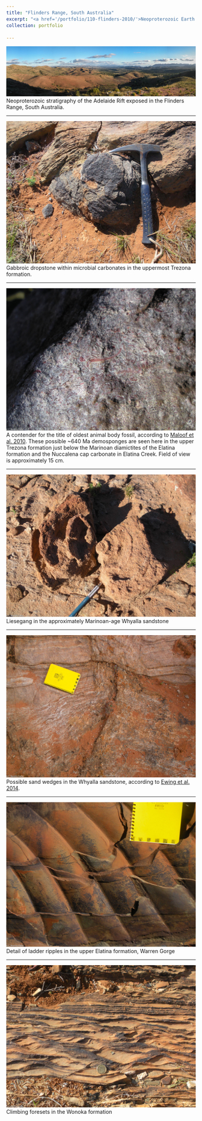 ```yaml
---
title: "Flinders Range, South Australia"
excerpt: "<a href='/portfolio/110-flinders-2010/'>Neoproterozoic Earth history<img src='/images/Flinders1.jpg'></a>"
collection: portfolio

---
```


<a href='/images/Flinders1.jpg'><img src='/images/Flinders1.jpg'></a>
Neoproterozoic stratigraphy of the Adelaide Rift exposed in the Flinders Range, South Australia.

---

<a href='/images/Dropstone.jpg'><img src='/images/Dropstone.jpg'></a>
Gabbroic dropstone within microbial carbonates in the uppermost Trezona formation.

---

<a href='/images/TrezonaSponges.jpg'><img src='/images/TrezonaSponges.jpg'></a>
A contender for the title of oldest animal body fossil, according to <a href='https://doi.org/10.1038/ngeo934'>Maloof et al. 2010</a>. These possible ~640 Ma demosponges are seen here in the upper Trezona formation just below the Marinoan diamictites of the Elatina formation and the Nuccalena cap carbonate in Elatina Creek. Field of view is approximately 15 cm.

---

<a href='/images/Liesegang.jpg'><img src='/images/Liesegang.jpg'></a>
 Liesegang in the approximately Marinoan-age Whyalla sandstone

---

<a href='/images/SandWedges.jpg'><img src='/images/SandWedges.jpg'></a>
Possible sand wedges in the Whyalla sandstone, according to <a href='https://doi.org/10.1016/j.epsl.2014.09.017'>Ewing et al. 2014</a>.

---

<a href='/images/LadderRipples.jpg'><img src='/images/LadderRipples.jpg'></a>
Detail of ladder ripples in the upper Elatina formation, Warren Gorge

---

<a href='/images/WonokaRipples.jpg'><img src='/images/WonokaRipples.jpg'></a>
Climbing foresets in the Wonoka formation

